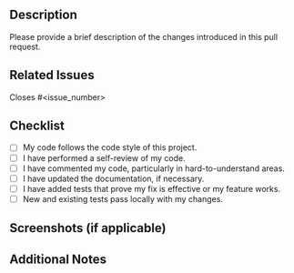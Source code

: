 ## Description

Please provide a brief description of the changes introduced in this pull request.

## Related Issues

Closes #<issue_number>

## Checklist

- [ ] My code follows the code style of this project.
- [ ] I have performed a self-review of my code.
- [ ] I have commented my code, particularly in hard-to-understand areas.
- [ ] I have updated the documentation, if necessary.
- [ ] I have added tests that prove my fix is effective or my feature works.
- [ ] New and existing tests pass locally with my changes.

## Screenshots (if applicable)

<!-- Add screenshots to help explain your changes, especially if this is a UI-related PR. -->

## Additional Notes

<!-- Add any additional information or context about the pull request here. -->
